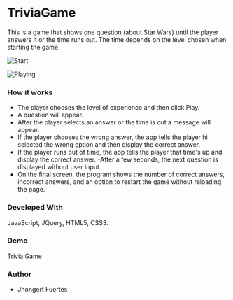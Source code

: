 # TriviaGame
This is a game that shows one question (about Star Wars) until the player answers it or the time runs out. The time depends on the level chosen when starting the game.

![Start](https://github.com/Jhongert/Product-Registration/blob/master/assets/images/triviagame.jpeg?raw=true)

![Playing](https://github.com/Jhongert/Product-Registration/blob/master/assets/images/playing.jpeg?raw=true)

### How it works
- The player chooses the level of experience and then click Play.
- A question will appear.
- After the player selects an answer or the time is out a message will appear.
- If the player chooses the wrong answer, the app tells the player hi selected the wrong option and then display the correct answer.
- If the player runs out of time, the app tells the player that time's up and display the correct answer.
-After a few seconds, the next question is displayed without user input.
- On the final screen, the program shows the number of correct answers, incorrect answers, and an option to restart the game without reloading the page.

### Developed With
JavaScript, JQuery, HTML5, CSS3.

### Demo
[Trivia Game](https://jhongert.github.io/TriviaGame/)

### Author
- Jhongert Fuertes
